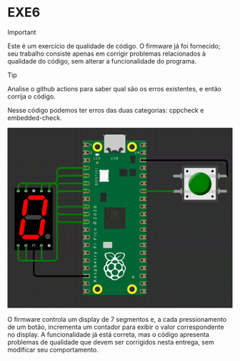 # EXE6

> [!IMPORTANT]  
>  Este é um exercício de qualidade de código. O firmware já foi fornecido; seu trabalho consiste apenas em corrigir problemas relacionados à qualidade do código, sem alterar a funcionalidade do programa.

> [!TIP]  
> Analise o github actions para saber qual são os erros existentes, e então corrija o código.
>
> Nesse código podemos ter erros das duas categorias: cppcheck e embedded-check.

![](imgs/exe1.gif)

O firmware controla um display de 7 segmentos e, a cada pressionamento de um botão, incrementa um contador para exibir o valor correspondente no display. A funcionalidade já está correta, mas o código apresenta problemas de qualidade que devem ser corrigidos nesta entrega, sem modificar seu comportamento.
